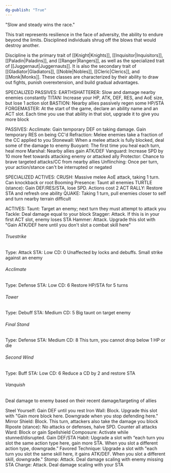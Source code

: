 ```yaml
---
dg-publish: "True"
---
```


"Slow and steady wins the race."

This trait represents resilience in the face of adversity, the ability to endure beyond the limits. Disciplined individuals shrug off the blows that would destroy another.

Discipline is the primary trait of [[Knight|Knights]], [[Inquisitor|Inquisitors]], [[Paladin|Paladins]], and [[Ranger|Rangers]], as well as the specialized trait of [[Juggernaut|Juggernauts]]. It is also the secondary trait of [[Gladiator|Gladiators]], [[Noble|Nobles]], [[Cleric|Clerics]], and [[Monk|Monks]]. These classes are characterized by their ability to draw out fights, punish overextension, and build gradual advantages.

SPECIALIZED PASSIVES:
EARTHSHATTERER: Slow and damage nearby enemies constantly
TITAN: Increase your HP, ATK, DEF, RES, and AoE size, but lose 1 action slot
BASTION: Nearby allies passively regen some HP/STA
FORGEMASTER: At the start of the game, declare an ability name and an ACT slot. Each time you use that ability in that slot, upgrade it to give you more block

PASSIVES:
Acclimate: Gain temporary DEF on taking damage. Gain temporary RES on being CC'd
Refraction: Melee enemies take a fraction of the CC applied to you
Stonewall: When a melee attack is fully blocked, deal some of the damage to enemy
Buoyant: The first time you heal each turn, heal more
Marshal: Nearby allies gain ATK/DEF
Vanguard: Increase SPD by 10 more feet towards attacking enemy or attacked ally
Protector: Chance to brave targeted attacks/CC from nearby allies
Unflinching: Once per turn, your action/stance can't be interrupted or negated

SPECIALIZED ACTIVES:
CRUSH: Massive melee AoE attack, taking 1 turn. Can knockback or root
Booming Presence: Taunt all enemies
TURTLE (stance): Gain DEF/RES/STA, lose SPD. Actions cost 2 ACT
RALLY: Restore STA and refresh one ability
QUAKE: Taking 1 turn, pull enemies closer to self and turn nearby terrain difficult

ACTIVES:
Taunt: Target an enemy; next turn they must attempt to attack you
Tackle: Deal damage equal to your block
Stagger: Attack. If this is in your first ACT slot, enemy loses STA
Hammer: Attack. Upgrade this slot with "Gain ATK/DEF here until you don't slot a combat skill here"
###### Truestrike
Type: Attack
STA: Low
CD: 0
Unaffected by locks and debuffs. Small strike against an enemy
###### Acclimate
Type: Defense
STA: Low
CD: 6
Restore HP/STA for 5 turns
###### Tower
Type: Debuff
STA: Medium
CD: 5
Big taunt on target enemy
###### Final Stand
Type: Defense
STA: Medium
CD: 8
This turn, you cannot drop below 1 HP or die
###### Second Wind
Type: Buff
STA: Low
CD: 6
Reduce a CD by 2 and restore STA

###### Vanquish
Deal damage to enemy based on their recent damage/targeting of allies

Steel Yourself: Gain DEF until you rest
Iron Wall: Block. Upgrade this slot with "Gain more block here. Downgrade when you stop defending here."
Mirror Shield: Block. This turn, attackers also take the damage you block
Riposte (stance): No attacks or defenses, halve SPD. Counter all attacks
Ward: Block or gain Spellshield
Composure: Activate while stunned/disrupted. Gain DEF/STA
Habit: Upgrade a slot with “each turn you slot the same action type here, gain more STA. When you slot a different action type, downgrade.”
Favored Technique: Upgrade a slot with "each turn you slot the same skill here, it gains ATK/DEF. When you slot a different skill, downgrade."
Stomp: Attack. Deal damage scaling with enemy missing STA
Charge: Attack. Deal damage scaling with your STA